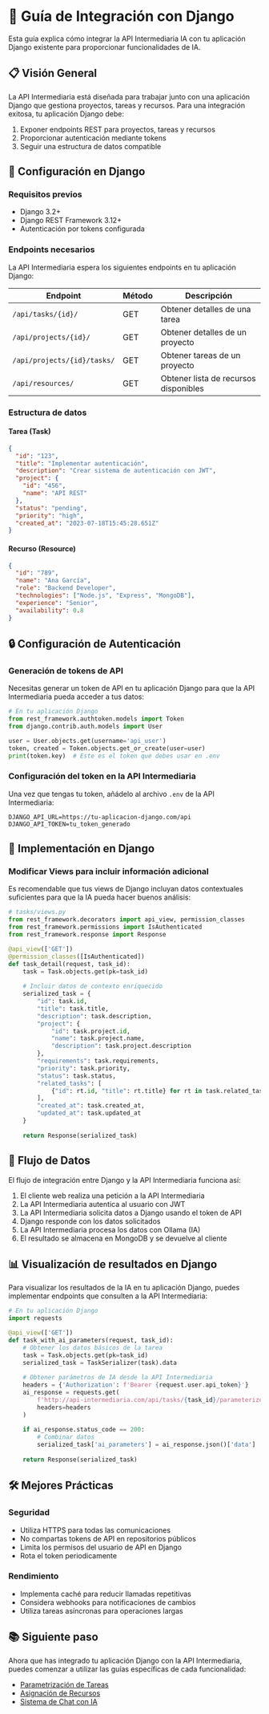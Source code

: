 # 🧩 Guía de Integración con Django

Esta guía explica cómo integrar la API Intermediaria IA con tu aplicación Django existente para proporcionar funcionalidades de IA.

## 📋 Visión General

La API Intermediaria está diseñada para trabajar junto con una aplicación Django que gestiona proyectos, tareas y recursos. Para una integración exitosa, tu aplicación Django debe:

1. Exponer endpoints REST para proyectos, tareas y recursos
2. Proporcionar autenticación mediante tokens
3. Seguir una estructura de datos compatible

## 🔌 Configuración en Django

### Requisitos previos

- Django 3.2+
- Django REST Framework 3.12+
- Autenticación por tokens configurada

### Endpoints necesarios

La API Intermediaria espera los siguientes endpoints en tu aplicación Django:

| Endpoint | Método | Descripción |
|---------|--------|-------------|
| `/api/tasks/{id}/` | GET | Obtener detalles de una tarea |
| `/api/projects/{id}/` | GET | Obtener detalles de un proyecto |
| `/api/projects/{id}/tasks/` | GET | Obtener tareas de un proyecto |
| `/api/resources/` | GET | Obtener lista de recursos disponibles |

### Estructura de datos

#### Tarea (Task)

```json
{
  "id": "123",
  "title": "Implementar autenticación",
  "description": "Crear sistema de autenticación con JWT",
  "project": {
    "id": "456",
    "name": "API REST"
  },
  "status": "pending",
  "priority": "high",
  "created_at": "2023-07-18T15:45:28.651Z"
}
```

#### Recurso (Resource)

```json
{
  "id": "789",
  "name": "Ana García",
  "role": "Backend Developer",
  "technologies": ["Node.js", "Express", "MongoDB"],
  "experience": "Senior",
  "availability": 0.8
}
```

## 🔒 Configuración de Autenticación

### Generación de tokens de API

Necesitas generar un token de API en tu aplicación Django para que la API Intermediaria pueda acceder a tus datos:

```python
# En tu aplicación Django
from rest_framework.authtoken.models import Token
from django.contrib.auth.models import User

user = User.objects.get(username='api_user')
token, created = Token.objects.get_or_create(user=user)
print(token.key)  # Este es el token que debes usar en .env
```

### Configuración del token en la API Intermediaria

Una vez que tengas tu token, añádelo al archivo `.env` de la API Intermediaria:

```properties
DJANGO_API_URL=https://tu-aplicacion-django.com/api
DJANGO_API_TOKEN=tu_token_generado
```

## 🚀 Implementación en Django

### Modificar Views para incluir información adicional

Es recomendable que tus views de Django incluyan datos contextuales suficientes para que la IA pueda hacer buenos análisis:

```python
# tasks/views.py
from rest_framework.decorators import api_view, permission_classes
from rest_framework.permissions import IsAuthenticated
from rest_framework.response import Response

@api_view(['GET'])
@permission_classes([IsAuthenticated])
def task_detail(request, task_id):
    task = Task.objects.get(pk=task_id)
    
    # Incluir datos de contexto enriquecido
    serialized_task = {
        "id": task.id,
        "title": task.title,
        "description": task.description,
        "project": {
            "id": task.project.id,
            "name": task.project.name,
            "description": task.project.description
        },
        "requirements": task.requirements,
        "priority": task.priority,
        "status": task.status,
        "related_tasks": [
            {"id": rt.id, "title": rt.title} for rt in task.related_tasks.all()
        ],
        "created_at": task.created_at,
        "updated_at": task.updated_at
    }
    
    return Response(serialized_task)
```

## 🔄 Flujo de Datos

El flujo de integración entre Django y la API Intermediaria funciona así:

1. El cliente web realiza una petición a la API Intermediaria
2. La API Intermediaria autentica al usuario con JWT
3. La API Intermediaria solicita datos a Django usando el token de API
4. Django responde con los datos solicitados
5. La API Intermediaria procesa los datos con Ollama (IA)
6. El resultado se almacena en MongoDB y se devuelve al cliente

## 📊 Visualización de resultados en Django

Para visualizar los resultados de la IA en tu aplicación Django, puedes implementar endpoints que consulten a la API Intermediaria:

```python
# En tu aplicación Django
import requests

@api_view(['GET'])
def task_with_ai_parameters(request, task_id):
    # Obtener los datos básicos de la tarea
    task = Task.objects.get(pk=task_id)
    serialized_task = TaskSerializer(task).data
    
    # Obtener parámetros de IA desde la API Intermediaria
    headers = {'Authorization': f'Bearer {request.user.api_token}'}
    ai_response = requests.get(
        f'http://api-intermediaria.com/api/tasks/{task_id}/parameterize',
        headers=headers
    )
    
    if ai_response.status_code == 200:
        # Combinar datos
        serialized_task['ai_parameters'] = ai_response.json()['data']
    
    return Response(serialized_task)
```

## 🛠️ Mejores Prácticas

### Seguridad

- Utiliza HTTPS para todas las comunicaciones
- No compartas tokens de API en repositorios públicos
- Limita los permisos del usuario de API en Django
- Rota el token periodicamente

### Rendimiento

- Implementa caché para reducir llamadas repetitivas
- Considera webhooks para notificaciones de cambios
- Utiliza tareas asíncronas para operaciones largas

## 📚 Siguiente paso

Ahora que has integrado tu aplicación Django con la API Intermediaria, puedes comenzar a utilizar las guías específicas de cada funcionalidad:

- [Parametrización de Tareas](./task-parameterization.html)
- [Asignación de Recursos](./resource-assignment.html)
- [Sistema de Chat con IA](./chat-system.html)
